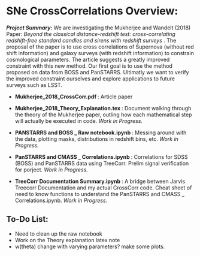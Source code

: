 # SNe CrossCorrelations Overview:


<Strong> <em> Project Summary: </Strong> </em> We are investigating the Mukherjee and Wandelt (2018) Paper: <em> Beyond the classical distance-redshift test: cross-correlating redshift-free standard candles and sirens with redshift surveys </em>. The proposal of the paper is to use cross correlations of Supernova (without red shift information) and galaxy surveys (with redshift information) to constrain cosmological parameters. The article suggests a greatly improved constraint with this new method. Our first goal is to use the method proposed on data from BOSS and PanSTARRS. Ultimatly we want to verify the improved constraint ourselves and explore applications to future surveys such as LSST. 

- <Strong> Mukherjee_2018_CrossCorr.pdf </Strong>: Article paper

- <Strong> Mukherjee_2018_Theory_Explanation.tex </Strong>: Document walking through the theory of the Mukherjee paper, outling how each mathematical step will actually be executed in code. <em> Work in Progress. </em>

- <Strong> PANSTARRS and BOSS _ Raw notebook.ipynb </Strong> : Messing around with the data, plotting masks, distributions in redshift bins, etc. <em> Work in Progress. </em>

- <Strong> PanSTARRS and CMASS _ Correlations.ipynb </Strong> : Correlations for SDSS (BOSS) and PanSTARRS data using TreeCorr. Prelim signal verification for porject. <em> Work in Progress. </em>

- <Strong> TreeCorr Documentation Summary.ipynb </Strong> : A bridge between Jarvis Treecorr Documentation and my actual CrossCorr code. Cheat sheet of need to know functions to understand the PanSTARRS and CMASS _ Correlations.ipynb. <em> Work in Progress. </em>

## To-Do List: 

- Need to clean up the raw notebook
- Work on the Theory explanation latex note
- w(theta) change with varying parameters? make some plots. 
